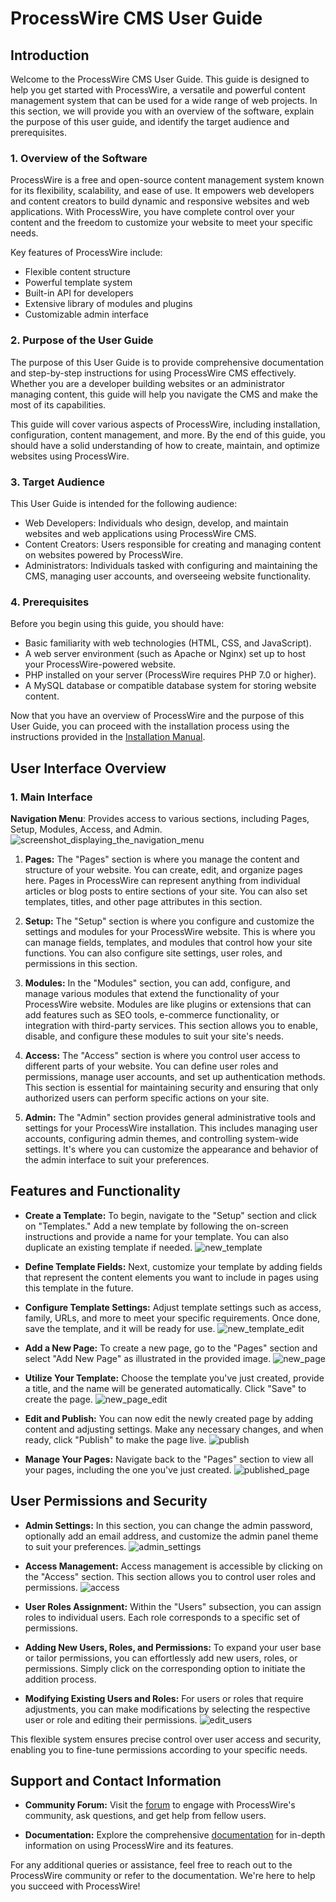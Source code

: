# ProcessWire CMS User Guide

## Introduction

Welcome to the ProcessWire CMS User Guide. This guide is designed to help you get started with ProcessWire, a versatile and powerful content management system that can be used for a wide range of web projects. In this section, we will provide you with an overview of the software, explain the purpose of this user guide, and identify the target audience and prerequisites.

### 1. Overview of the Software

ProcessWire is a free and open-source content management system known for its flexibility, scalability, and ease of use. It empowers web developers and content creators to build dynamic and responsive websites and web applications. With ProcessWire, you have complete control over your content and the freedom to customize your website to meet your specific needs.

Key features of ProcessWire include:

- Flexible content structure
- Powerful template system
- Built-in API for developers
- Extensive library of modules and plugins
- Customizable admin interface

### 2. Purpose of the User Guide

The purpose of this User Guide is to provide comprehensive documentation and step-by-step instructions for using ProcessWire CMS effectively. Whether you are a developer building websites or an administrator managing content, this guide will help you navigate the CMS and make the most of its capabilities.

This guide will cover various aspects of ProcessWire, including installation, configuration, content management, and more. By the end of this guide, you should have a solid understanding of how to create, maintain, and optimize websites using ProcessWire.

### 3. Target Audience

This User Guide is intended for the following audience:

- Web Developers: Individuals who design, develop, and maintain websites and web applications using ProcessWire CMS.
- Content Creators: Users responsible for creating and managing content on websites powered by ProcessWire.
- Administrators: Individuals tasked with configuring and maintaining the CMS, managing user accounts, and overseeing website functionality.

### 4. Prerequisites

Before you begin using this guide, you should have:

- Basic familiarity with web technologies (HTML, CSS, and JavaScript).
- A web server environment (such as Apache or Nginx) set up to host your ProcessWire-powered website.
- PHP installed on your server (ProcessWire requires PHP 7.0 or higher).
- A MySQL database or compatible database system for storing website content.

Now that you have an overview of ProcessWire and the purpose of this User Guide, you can proceed with the installation process using the instructions provided in the [Installation Manual](https://github.com/Humaka01/software-development-and-documentation/blob/main/Process%20Wire%20CMS/Process%20Wire%20CMS%20Installation%20Manual.docx).

## User Interface Overview

### 1. Main Interface

**Navigation Menu**: Provides access to various sections, including Pages, Setup, Modules, Access, and Admin.
   ![screenshot_displaying_the_navigation_menu](https://github.com/Humaka01/software-development-and-documentation/blob/main/Process%20Wire%20CMS/screenshots/screenshot_displaying_the_navigation_menu.png)

1. **Pages:**
The "Pages" section is where you manage the content and structure of your website. You can create, edit, and organize pages here. Pages in ProcessWire can represent anything from individual articles or blog posts to entire sections of your site. You can also set templates, titles, and other page attributes in this section.

2. **Setup:**
The "Setup" section is where you configure and customize the settings and modules for your ProcessWire website. This is where you can manage fields, templates, and modules that control how your site functions. You can also configure site settings, user roles, and permissions in this section.

3. **Modules:**
In the "Modules" section, you can add, configure, and manage various modules that extend the functionality of your ProcessWire website. Modules are like plugins or extensions that can add features such as SEO tools, e-commerce functionality, or integration with third-party services. This section allows you to enable, disable, and configure these modules to suit your site's needs.

4. **Access:**
The "Access" section is where you control user access to different parts of your website. You can define user roles and permissions, manage user accounts, and set up authentication methods. This section is essential for maintaining security and ensuring that only authorized users can perform specific actions on your site.

5. **Admin:**
The "Admin" section provides general administrative tools and settings for your ProcessWire installation. This includes managing user accounts, configuring admin themes, and controlling system-wide settings. It's where you can customize the appearance and behavior of the admin interface to suit your preferences.

## Features and Functionality

- **Create a Template:**
  To begin, navigate to the "Setup" section and click on "Templates." Add a new template by following the on-screen instructions and provide a name for your template. You can also duplicate an existing template if needed.
![new_template](https://github.com/Humaka01/software-development-and-documentation/blob/main/Process%20Wire%20CMS/screenshots/new_template.png)

- **Define Template Fields:**
  Next, customize your template by adding fields that represent the content elements you want to include in pages using this template in the future.

- **Configure Template Settings:**
  Adjust template settings such as access, family, URLs, and more to meet your specific requirements. Once done, save the template, and it will be ready for use.
![new_template_edit](https://github.com/Humaka01/software-development-and-documentation/blob/main/Process%20Wire%20CMS/screenshots/new_template_edit.png)

- **Add a New Page:**
  To create a new page, go to the "Pages" section and select "Add New Page" as illustrated in the provided image.
![new_page](https://github.com/Humaka01/software-development-and-documentation/blob/main/Process%20Wire%20CMS/screenshots/new_page.png)

- **Utilize Your Template:**
  Choose the template you've just created, provide a title, and the name will be generated automatically. Click "Save" to create the page.
![new_page_edit](https://github.com/Humaka01/software-development-and-documentation/blob/main/Process%20Wire%20CMS/screenshots/new_page_edit.png)

- **Edit and Publish:**
  You can now edit the newly created page by adding content and adjusting settings. Make any necessary changes, and when ready, click "Publish" to make the page live.
![publish](https://github.com/Humaka01/software-development-and-documentation/blob/main/Process%20Wire%20CMS/screenshots/publish.png)

- **Manage Your Pages:**
  Navigate back to the "Pages" section to view all your pages, including the one you've just created.
![published_page](https://github.com/Humaka01/software-development-and-documentation/blob/main/Process%20Wire%20CMS/screenshots/published_page.png)

## User Permissions and Security

- **Admin Settings:** In this section, you can change the admin password, optionally add an email address, and customize the admin panel theme to suit your preferences.
![admin_settings](https://github.com/Humaka01/software-development-and-documentation/blob/main/Process%20Wire%20CMS/screenshots/admin_settings.png)

- **Access Management:** Access management is accessible by clicking on the "Access" section. This section allows you to control user roles and permissions.
![access](https://github.com/Humaka01/software-development-and-documentation/blob/main/Process%20Wire%20CMS/screenshots/access.png)

- **User Roles Assignment:** Within the "Users" subsection, you can assign roles to individual users. Each role corresponds to a specific set of permissions.

- **Adding New Users, Roles, and Permissions:** To expand your user base or tailor permissions, you can effortlessly add new users, roles, or permissions. Simply click on the corresponding option to initiate the addition process.

- **Modifying Existing Users and Roles:** For users or roles that require adjustments, you can make modifications by selecting the respective user or role and editing their permissions.
![edit_users](https://github.com/Humaka01/software-development-and-documentation/blob/main/Process%20Wire%20CMS/screenshots/edit_users.png)

This flexible system ensures precise control over user access and security, enabling you to fine-tune permissions according to your specific needs.

## Support and Contact Information

- **Community Forum:** Visit the [forum](https://processwire.com/talk/) to engage with ProcessWire's community, ask questions, and get help from fellow users.

- **Documentation:** Explore the comprehensive [documentation](https://processwire.com/docs/) for in-depth information on using ProcessWire and its features.

For any additional queries or assistance, feel free to reach out to the ProcessWire community or refer to the documentation. We're here to help you succeed with ProcessWire!
